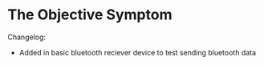 # The Objective Symptom

Changelog:
- Added in basic bluetooth reciever device to test sending bluetooth data
